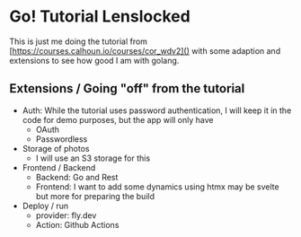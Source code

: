 # Go! Tutorial Lenslocked

This is just me doing the tutorial from [https://courses.calhoun.io/courses/cor_wdv2]() with some adaption and extensions to see how good
I am with golang.

## Extensions / Going "off" from the tutorial

- Auth: While the tutorial uses password authentication, I will keep it in the code for demo purposes, but the app will only have
  * OAuth
  * Passwordless
- Storage of photos
  * I will use an S3 storage for this
- Frontend / Backend
  * Backend: Go and Rest
  * Frontend: I want to add some dynamics using htmx may be svelte but more for preparing the build
- Deploy / run
  * provider: fly.dev
  * Action: Github Actions
